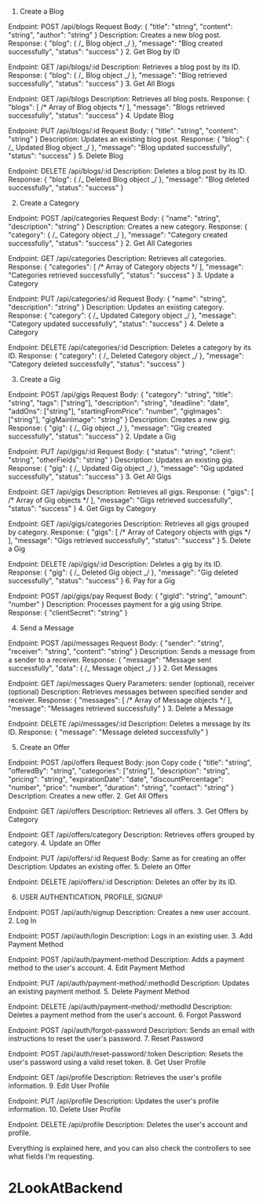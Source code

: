 1. Create a Blog

Endpoint: POST /api/blogs
Request Body: { "title": "string", "content": "string", "author": "string" }
Description: Creates a new blog post.
Response: { "blog": { /_ Blog object _/ }, "message": "Blog created successfully", "status": "success" } 2. Get Blog by ID

Endpoint: GET /api/blogs/:id
Description: Retrieves a blog post by its ID.
Response: { "blog": { /_ Blog object _/ }, "message": "Blog retrieved successfully", "status": "success" } 3. Get All Blogs

Endpoint: GET /api/blogs
Description: Retrieves all blog posts.
Response: { "blogs": [ /* Array of Blog objects */ ], "message": "Blogs retrieved successfully", "status": "success" } 4. Update Blog

Endpoint: PUT /api/blogs/:id
Request Body: { "title": "string", "content": "string" }
Description: Updates an existing blog post.
Response: { "blog": { /_ Updated Blog object _/ }, "message": "Blog updated successfully", "status": "success" } 5. Delete Blog

Endpoint: DELETE /api/blogs/:id
Description: Deletes a blog post by its ID.
Response: { "blog": { /_ Deleted Blog object _/ }, "message": "Blog deleted successfully", "status": "success" }

2. Create a Category

Endpoint: POST /api/categories
Request Body: { "name": "string", "description": "string" }
Description: Creates a new category.
Response: { "category": { /_ Category object _/ }, "message": "Category created successfully", "status": "success" } 2. Get All Categories

Endpoint: GET /api/categories
Description: Retrieves all categories.
Response: { "categories": [ /* Array of Category objects */ ], "message": "Categories retrieved successfully", "status": "success" } 3. Update a Category

Endpoint: PUT /api/categories/:id
Request Body: { "name": "string", "description": "string" }
Description: Updates an existing category.
Response: { "category": { /_ Updated Category object _/ }, "message": "Category updated successfully", "status": "success" } 4. Delete a Category

Endpoint: DELETE /api/categories/:id
Description: Deletes a category by its ID.
Response: { "category": { /_ Deleted Category object _/ }, "message": "Category deleted successfully", "status": "success" }

3. Create a Gig

Endpoint: POST /api/gigs
Request Body: { "category": "string", "title": "string", "tags": ["string"], "description": "string", "deadline": "date", "addOns": ["string"], "startingFromPrice": "number", "gigImages": ["string"], "gigMainImage": "string" }
Description: Creates a new gig.
Response: { "gig": { /_ Gig object _/ }, "message": "Gig created successfully", "status": "success" } 2. Update a Gig

Endpoint: PUT /api/gigs/:id
Request Body: { "status": "string", "client": "string", "otherFields": "string" }
Description: Updates an existing gig.
Response: { "gig": { /_ Updated Gig object _/ }, "message": "Gig updated successfully", "status": "success" } 3. Get All Gigs

Endpoint: GET /api/gigs
Description: Retrieves all gigs.
Response: { "gigs": [ /* Array of Gig objects */ ], "message": "Gigs retrieved successfully", "status": "success" } 4. Get Gigs by Category

Endpoint: GET /api/gigs/categories
Description: Retrieves all gigs grouped by category.
Response: { "gigs": [ /* Array of Category objects with gigs */ ], "message": "Gigs retrieved successfully", "status": "success" } 5. Delete a Gig

Endpoint: DELETE /api/gigs/:id
Description: Deletes a gig by its ID.
Response: { "gig": { /_ Deleted Gig object _/ }, "message": "Gig deleted successfully", "status": "success" } 6. Pay for a Gig

Endpoint: POST /api/gigs/pay
Request Body: { "gigId": "string", "amount": "number" }
Description: Processes payment for a gig using Stripe.
Response: { "clientSecret": "string" }

4. Send a Message

Endpoint: POST /api/messages
Request Body: { "sender": "string", "receiver": "string", "content": "string" }
Description: Sends a message from a sender to a receiver.
Response: { "message": "Message sent successfully", "data": { /_ Message object _/ } } 2. Get Messages

Endpoint: GET /api/messages
Query Parameters: sender (optional), receiver (optional)
Description: Retrieves messages between specified sender and receiver.
Response: { "messages": [ /* Array of Message objects */ ], "message": "Messages retrieved successfully" } 3. Delete a Message

Endpoint: DELETE /api/messages/:id
Description: Deletes a message by its ID.
Response: { "message": "Message deleted successfully" }

5. Create an Offer

Endpoint: POST /api/offers
Request Body:
json
Copy code
{
"title": "string",
"offeredBy": "string",
"categories": ["string"],
"description": "string",
"pricing": "string",
"expirationDate": "date",
"discountPercentage": "number",
"price": "number",
"duration": "string",
"contact": "string"
}
Description: Creates a new offer. 2. Get All Offers

Endpoint: GET /api/offers
Description: Retrieves all offers. 3. Get Offers by Category

Endpoint: GET /api/offers/category
Description: Retrieves offers grouped by category. 4. Update an Offer

Endpoint: PUT /api/offers/:id
Request Body: Same as for creating an offer
Description: Updates an existing offer. 5. Delete an Offer

Endpoint: DELETE /api/offers/:id
Description: Deletes an offer by its ID.

6. USER AUTHENTICATION, PROFILE, SIGNUP

Endpoint: POST /api/auth/signup
Description: Creates a new user account. 2. Log In

Endpoint: POST /api/auth/login
Description: Logs in an existing user. 3. Add Payment Method

Endpoint: POST /api/auth/payment-method
Description: Adds a payment method to the user's account. 4. Edit Payment Method

Endpoint: PUT /api/auth/payment-method/:methodId
Description: Updates an existing payment method. 5. Delete Payment Method

Endpoint: DELETE /api/auth/payment-method/:methodId
Description: Deletes a payment method from the user's account. 6. Forgot Password

Endpoint: POST /api/auth/forgot-password
Description: Sends an email with instructions to reset the user's password. 7. Reset Password

Endpoint: POST /api/auth/reset-password/:token
Description: Resets the user's password using a valid reset token. 8. Get User Profile

Endpoint: GET /api/profile
Description: Retrieves the user's profile information. 9. Edit User Profile

Endpoint: PUT /api/profile
Description: Updates the user's profile information. 10. Delete User Profile

Endpoint: DELETE /api/profile
Description: Deletes the user's account and profile.



Everything is explained here, and you can also check the controllers to see what fields I'm requesting.

# 2LookAtBackend
